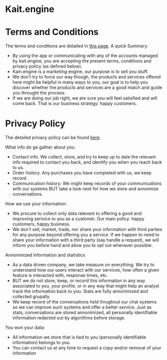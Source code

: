 # Kait.engine 

# Terms and Conditions
The terms and conditions are detailed in [this page](terms.md). A quick Summary:

* By using the app or communicating with any of the accounts managed by kait.engine, you are accepting the present terms, conditions and privacy policy (as defined below).
* Kain.engine is a marketing engine, our purpose is to sell you stuff.
* We don't try to force our way though, the products and services offered here might be helpful in many ways to you, our goal is to help you discover whether the products and services are a good match and guide you throught the process.
* If we are doing our job right, we are sure you will feel satisfied and will come back. That is our business strategy: happy customers.

# Privacy Policy
The detailed privacy policy can be found [here](privacy.md). 

What info do ge gather about you:
* Contact info. We collect, store, and try to keep up to date the relevant info required to contact you back, and identify you when you reach back to us.
* Order history. Any purchases you have completed with us, we keep record.
* Communication history: We might keep records of your communications with our systems BUT take a look next for how we store and annoimize conversations.

How we use your information:
* We procure to collect only data relevant to offering a good and improving serivice to you as a customer. Our main policy: happy customers, happy business.
* We don't sell, market, trade, nor share your information with third parties for any purpose beyond offering you a service. If we happen to need to share your information with a third party (say handle a request), we will inform you before hand and allow you to opt out whenever possible.

Annonimized information and statistics
* As a data driven company, we take measure on everything. We try to understand how our users interact with our services, how often a given feature is interacted with, response times, etc.
* BUT we do not store, keep, or record this information in any way associated to you, your profile, or in any way that might help an analyst track the information back to you. Stats are fully annonimized and collected grupally.
* We keep record of the conversations held thrughout our chat systems so we can improve such systems and offer a better service. Just as stats, conversations are stored annonimized, all personally identifiable information redacted out by algorithms before storage.

You won your data:
* All information we store that is tied to you (personally identifiable information) belongs to you.
* You can contact us at any time to request a copy and/or removal of your information
